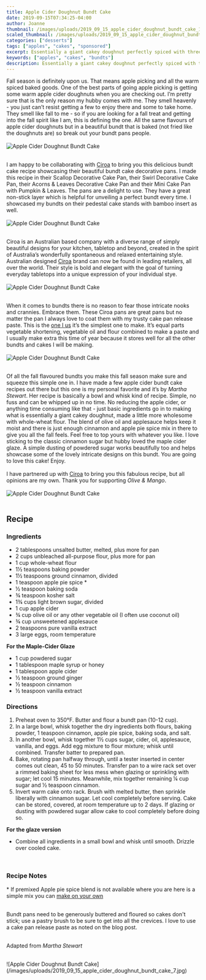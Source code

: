 ```yaml
---
title: Apple Cider Doughnut Bundt Cake
date: 2019-09-15T07:34:25-04:00
author: Joanne
thumbnail: /images/uploads/2019_09_15_apple_cider_doughnut_bundt_cake_1.jpg
scaled_thumbnail: /images/uploads/2019_09_15_apple_cider_doughnut_bundt_cake_0.jpg
categories: ["desserts"]
tags: ["apples", "cakes", "sponsored"]
excerpt: Essentially a giant cakey doughnut perfectly spiced with three options to top it with
keywords: ["apples", "cakes", "bundts"]
description: Essentially a giant cakey doughnut perfectly spiced with three options to top it with
---
```


Fall season is definitely upon us. That means apple picking and all the warm spiced baked goods. One of the best parts of going apple picking is getting some warm apple cider doughnuts when you are checking out. I’m pretty sure that is the only reason my hubby comes with me. They smell heavenly - you just can’t resist getting a few to enjoy there and some to take home. They smell like fall to me - so if you are looking for a fall treat and getting into the fall spirit like I am, this is defining the one. All the same flavours of apple cider doughnuts but in a beautiful bundt that is baked (not fried like the doughnuts are) so break out your bundt pans people. 
</br>
</br>
![Apple Cider Doughnut Bundt Cake](/images/uploads/2019_09_15_apple_cider_doughnut_bundt_cake_2.jpg)
</br>
</br>

I am happy to be collaborating with <span class="highlight"><a rel="nofollow" href="https://ciroa.com">Ciroa</a></span> to bring you this delicious bundt cake recipe showcasing their beautiful bundt cake decorative pans. I made this recipe in their Scallop Decorative Cake Pan, their Swirl Decorative Cake Pan, their Acorns & Leaves Decorative Cake Pan and their Mini Cake Pan with Pumpkin & Leaves. The pans are a delight to use. They have a great non-stick layer which is helpful for unveiling a perfect bundt every time. I showcased my bundts on their pedestal cake stands with bamboo insert as well. 
</br>
</br>
![Apple Cider Doughnut Bundt Cake](/images/uploads/2019_09_15_apple_cider_doughnut_bundt_cake_3.jpg)
</br>
</br>

Ciroa is an Australian based company with a diverse range of simply beautiful designs for your kitchen, tabletop and beyond, created in the spirit of Australia’s wonderfully spontaneous and relaxed entertaining style. Australian designed <span class="highlight"><a rel="nofollow" href="https://ciroa.com">Ciroa</a></span> brand can now be found in leading retailers, all over the world. Their style is bold and elegant with the goal of turning everyday tabletops into a unique expression of your individual stye. 
</br>
</br>
![Apple Cider Doughnut Bundt Cake](/images/uploads/2019_09_15_apple_cider_doughnut_bundt_cake_4.jpg)
</br>
</br>

When it comes to bundts there is no reason to fear those intricate nooks and crannies. Embrace them. These Ciroa pans are great pans but no matter the pan I always love to coat them with my trusty cake pan release paste. This is the <span class="highlight"><a rel="nofollow" href="https://www.ifyougiveablondeakitchen.com/2016/07/05/grease-cake-pan-release/">one I us</a></span> it’s the simplest one to make. It’s equal parts vegetable shortening, vegetable oil and flour combined to make a paste and I usually make extra this time of year because it stores well for all the other bundts and cakes I will be making. 
</br>
</br>
![Apple Cider Doughnut Bundt Cake](/images/uploads/2019_09_15_apple_cider_doughnut_bundt_cake_5.jpg)
</br>
</br>

Of all the fall flavoured bundts you make this fall season make sure and squeeze this simple one in. I have made a few apple cider bundt cake recipes out there but this one is my personal favorite and it’s by _Martha Stewart_. Her recipe is basically a bowl and whisk kind of recipe. Simple, no fuss and can be whipped up in no time. No reducing the apple cider, or anything time consuming like that - just basic ingredients go in to making what is essentially a giant cakey doughnut, made a little more wholesome with whole-wheat flour. The blend of olive oil and applesauce helps keep it moist and there is just enough cinnamon and apple pie spice mix in there to give you all the fall feels. Feel free to top yours with whatever you like. I love sticking to the classic cinnamon sugar but hubby loved the maple cider glaze. A simple dusting of powdered sugar works beautifully too and helps showcase some of the lovely intricate designs on this bundt. You are going to love this cake! Enjoy.
</br>
</br>
I have partnered up with <span class="highlight"><a rel="nofollow" href="https://ciroa.com">Ciroa</a></span> to bring you this fabulous recipe, but all opinions are my own. Thank you for supporting _Olive & Mango_.
</br>
</br>
![Apple Cider Doughnut Bundt Cake](/images/uploads/2019_09_15_apple_cider_doughnut_bundt_cake_6.jpg)
</br>
</br>

## Recipe
### Ingredients

* <span itemprop="ingredients">2 tablespoons unsalted butter, melted, plus more for pan </span>
* <span itemprop="ingredients">2 cups unbleached all-purpose flour, plus more for pan</span>
* <span itemprop="ingredients">1 cup whole-wheat flour</span>
* <span itemprop="ingredients">1&frac12; teaspoons baking powder </span>
* <span itemprop="ingredients">1&frac12; teaspoons ground cinnamon, divided </span>
* <span itemprop="ingredients">1 teaspoon apple pie spice *</span>
* <span itemprop="ingredients">&frac12; teaspoon baking soda </span>
* <span itemprop="ingredients">&frac34; teaspoon kosher salt </span>
* <span itemprop="ingredients">1&frac34; cups light brown sugar, divided </span>
* <span itemprop="ingredients">1 cup apple cider </span>
* <span itemprop="ingredients">&frac34; cup olive oil or any other vegetable oil (I often use coconut oil) </span>
* <span itemprop="ingredients">&frac34; cup unsweetened applesauce </span>
* <span itemprop="ingredients">2 teaspoons pure vanilla extract </span>
* <span itemprop="ingredients">3 large eggs, room temperature</span>


__For the Maple-Cider Glaze__

* <span itemprop="ingredients">1 cup powdered sugar</span>
* <span itemprop="ingredients">1 tablespoon maple syrup or honey</span>
* <span itemprop="ingredients">1 tablespoon apple cider</span>
* <span itemprop="ingredients">½ teaspoon ground ginger</span>
* <span itemprop="ingredients">½ teaspoon cinnamon</span>
* <span itemprop="ingredients">½ teaspoon vanilla extract</span>


### Directions

1. Preheat oven to 350°F. Butter and flour a bundt pan (10-12 cup). 
2. In a large bowl, whisk together the dry ingredients both flours, baking powder, 1 teaspoon cinnamon, apple pie spice, baking soda, and salt. 
3. In another bowl, whisk together 1&frac12; cups sugar, cider, oil, applesauce, vanilla, and eggs. Add egg mixture to flour mixture; whisk until combined. Transfer batter to prepared pan. 
4. Bake, rotating pan halfway through, until a tester inserted in center comes out clean, 45 to 50 minutes. Transfer pan to a wire rack set over a rimmed baking sheet for less mess when glazing or sprinkling with sugar; let cool 15 minutes. Meanwhile, mix together remaining &frac14; cup sugar and &frac12; teaspoon cinnamon. 
5. Invert warm cake onto rack. Brush with melted butter, then sprinkle liberally with cinnamon sugar. Let cool completely before serving. Cake can be stored, covered, at room temperature up to 2 days. If glazing or dusting with powdered sugar allow cake to cool completely before doing so. 

__For the glaze version__

* Combine all ingredients in a small bowl and whisk until smooth. Drizzle over cooled cake.
</br>

### Recipe Notes
&ast; 
If premixed Apple pie spice blend is not available where you are here is a simple mix you can [make on your own](https://www.bhg.com/recipes/how-to/bake/how-to-make-apple-pie-spice/)
</br>
</br>

Bundt pans need to be generously buttered and floured so cakes don't stick; use a pastry brush to be sure to get into all the crevices. I love to use a cake pan release paste as noted on the blog post.
</br>
</br>

Adapted from _Martha Stewart_

</br>
![Apple Cider Doughnut Bundt Cake](/images/uploads/2019_09_15_apple_cider_doughnut_bundt_cake_7.jpg)
